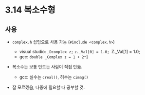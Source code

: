# 3.14 복소수형

## 사용
* `complex.h` 삽입으로 사용 가능 (`#include <complex.h>`)
    - visual studio:
            `_Dcomplex z;`
            `z._Val[0] = 1.0;
            `Z._Val[1] = 1.0;
    - gcc: `double _Complex z = 1 + 2*I`
    
* 복소수는 보통 만드는 사람이 직접 만듦.
    - gcc: 실수는 `creal()`, 허수는 `cimag()` 


* 잘 모르겠음, 나중에 필요할 때 공부할 것.